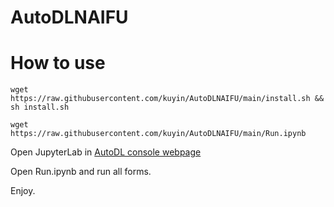 # AutoDLNAIFU

# How to use
    wget https://raw.githubusercontent.com/kuyin/AutoDLNAIFU/main/install.sh && sh install.sh

    wget https://raw.githubusercontent.com/kuyin/AutoDLNAIFU/main/Run.ipynb

Open JupyterLab in [AutoDL console webpage](https://www.autodl.com/console/instance/list)

Open Run.ipynb and run all forms.

Enjoy.
